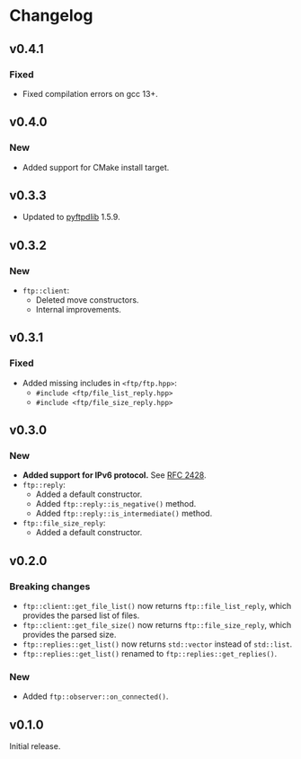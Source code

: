 # Changelog

## v0.4.1

### Fixed

- Fixed compilation errors on gcc 13+.

## v0.4.0

### New

- Added support for CMake install target.

## v0.3.3

- Updated to [pyftpdlib](https://github.com/giampaolo/pyftpdlib) 1.5.9.

## v0.3.2

### New

- `ftp::client`:
  - Deleted move constructors.
  - Internal improvements.

## v0.3.1

### Fixed

- Added missing includes in `<ftp/ftp.hpp>`:
  - `#include <ftp/file_list_reply.hpp>`
  - `#include <ftp/file_size_reply.hpp>`

## v0.3.0

### New

- **Added support for IPv6 protocol.** See [RFC 2428](doc/RFC2428.txt).
- `ftp::reply`:
  - Added a default constructor.
  - Added `ftp::reply::is_negative()` method.
  - Added `ftp::reply::is_intermediate()` method.
- `ftp::file_size_reply`:
    - Added a default constructor.

## v0.2.0

### Breaking changes

- `ftp::client::get_file_list()` now returns `ftp::file_list_reply`, which provides the parsed list of files.
- `ftp::client::get_file_size()` now returns `ftp::file_size_reply`, which provides the parsed size.
- `ftp::replies::get_list()` now returns `std::vector` instead of `std::list`.
- `ftp::replies::get_list()` renamed to `ftp::replies::get_replies()`.

### New

- Added `ftp::observer::on_connected()`.

## v0.1.0

Initial release.